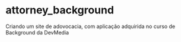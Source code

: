 # attorney_background
Criando um site de adovocacia, com aplicação adquirida no curso de Background da DevMedia
